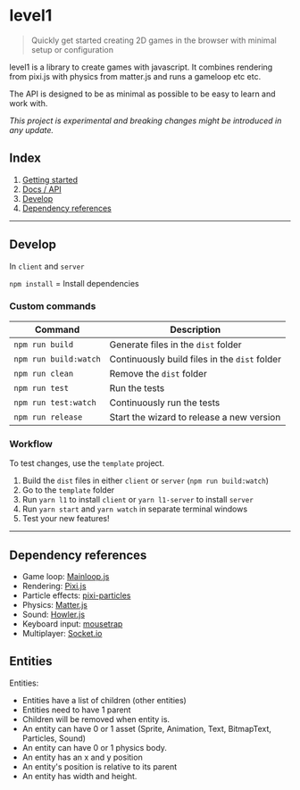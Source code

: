 # level1

> Quickly get started creating 2D games in the browser with minimal setup or configuration

level1 is a library to create games with javascript. It combines rendering from pixi.js with physics
from matter.js and runs a gameloop etc etc.

The API is designed to be as minimal as possible to be easy to learn and work with.

*This project is experimental and breaking changes might be introduced in any update.*

## Index

1. [Getting started](docs/getting-started.md#getting-started)
1. [Docs / API](https://rymdkraftverk.github.io/level1/)
1. [Develop](https://github.com/sajmoni/level1#develop)
1. [Dependency references](https://github.com/sajmoni/level1#dependency-references)

---

## Develop

In `client` and `server`

`npm install` = Install dependencies

### Custom commands

Command | Description
------- | -----------
`npm run build` | Generate files in the `dist` folder
`npm run build:watch` | Continuously build files in the `dist` folder
`npm run clean` | Remove the `dist` folder
`npm run test` | Run the tests
`npm run test:watch` | Continuously run the tests
`npm run release` | Start the wizard to release a new version

### Workflow

To test changes, use the `template` project.

1. Build the `dist` files in either `client` or `server` (`npm run build:watch`)
1. Go to the `template` folder
1. Run `yarn l1` to install `client` or `yarn l1-server` to install `server`
1. Run `yarn start` and `yarn watch` in separate terminal windows
1. Test your new features!

---

## Dependency references

- Game loop: [Mainloop.js]()
- Rendering: [Pixi.js](https://github.com/pixijs/pixi.js)
- Particle effects: [pixi-particles](https://github.com/pixijs/pixi-particles)
- Physics: [Matter.js](https://github.com/liabru/matter-js)
- Sound: [Howler.js](https://github.com/goldfire/howler.js)
- Keyboard input: [mousetrap]()
- Multiplayer: [Socket.io](https://github.com/socketio/socket.io)

## Entities

Entities:

- Entities have a list of children (other entities)
- Entities need to have 1 parent
- Children will be removed when entity is.
- An entity can have 0 or 1 asset (Sprite, Animation, Text, BitmapText, Particles, Sound)
- An entity can have 0 or 1 physics body.
- An entity has an x and y position
- An entity's position is relative to its parent 
- An entity has width and height.
